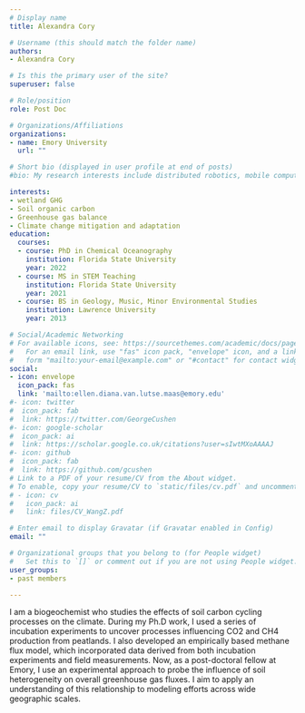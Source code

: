 ```yaml
---
# Display name
title: Alexandra Cory

# Username (this should match the folder name)
authors:
- Alexandra Cory

# Is this the primary user of the site?
superuser: false

# Role/position
role: Post Doc

# Organizations/Affiliations
organizations:
- name: Emory University
  url: ""

# Short bio (displayed in user profile at end of posts)
#bio: My research interests include distributed robotics, mobile computing and programmable matter.

interests:
- wetland GHG
- Soil organic carbon
- Greenhouse gas balance
- Climate change mitigation and adaptation
education:
  courses:
  - course: PhD in Chemical Oceanography
    institution: Florida State University
    year: 2022
  - course: MS in STEM Teaching 
    institution: Florida State University
    year: 2021
  - course: BS in Geology, Music, Minor Environmental Studies
    institution: Lawrence University
    year: 2013

# Social/Academic Networking
# For available icons, see: https://sourcethemes.com/academic/docs/page-builder/#icons
#   For an email link, use "fas" icon pack, "envelope" icon, and a link in the
#   form "mailto:your-email@example.com" or "#contact" for contact widget.
social:
- icon: envelope
  icon_pack: fas
  link: 'mailto:ellen.diana.van.lutse.maas@emory.edu'
#- icon: twitter
#  icon_pack: fab
#  link: https://twitter.com/GeorgeCushen
#- icon: google-scholar
#  icon_pack: ai
#  link: https://scholar.google.co.uk/citations?user=sIwtMXoAAAAJ
#- icon: github
#  icon_pack: fab
#  link: https://github.com/gcushen
# Link to a PDF of your resume/CV from the About widget.
# To enable, copy your resume/CV to `static/files/cv.pdf` and uncomment the lines below.
# - icon: cv
#   icon_pack: ai
#   link: files/CV_WangZ.pdf

# Enter email to display Gravatar (if Gravatar enabled in Config)
email: ""

# Organizational groups that you belong to (for People widget)
#   Set this to `[]` or comment out if you are not using People widget.
user_groups:
- past members

---
```


I am a biogeochemist who studies the effects of soil carbon cycling processes on the climate. During my Ph.D work, I used a series of incubation experiments to uncover processes influencing CO2 and CH4 production from peatlands. I also developed an empirically based methane flux model, which incorporated data derived from both incubation experiments and field measurements. Now, as a post-doctoral fellow at Emory, I use an experimental approach to probe the influence of soil heterogeneity on overall greenhouse gas fluxes. I aim to apply an understanding of this relationship to modeling efforts across wide geographic scales.  
